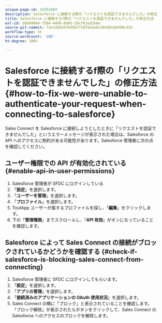 ```yaml
---
unique-page-id: 14352484
description: Salesforce に接続する際の「リクエストを認証できませんでした」の修正方法 - Marketo ドキュメント - 製品ドキュメント
title: Salesforce に接続するf際の「リクエストを認証できませんでした」の修正方法
exl-id: ddd49064-f584-4490-8d45-29cf61ed3ebe
source-git-commit: 72e1d29347bd5b77107da1e9c30169cb6490c432
workflow-type: ht
source-wordcount: '186'
ht-degree: 100%

---
```


# Salesforce に接続するf際の「リクエストを認証できませんでした」の修正方法 {#how-to-fix-we-were-unable-to-authenticate-your-request-when-connecting-to-salesforce}

Sales Connect を Salesforce に接続しようとしたときに「リクエストを認証できませんでした」というエラーメッセージが表示された場合は、Salesforce の API へのアクセスに制約がある可能性があります。Salesforce 管理者に次の点を確認してください。

## ユーザー権限での API が有効化されている {#enable-api-in-user-permissions}

1. Salesforce 管理者が SFDC にログインしている
1. 「**設定**」を選択します。
1. 「**ユーザーを管理**」を選択します。
1. 「**プロファイル**」を選択します。
1. ToutApp ユーザーが属するプロファイルを探し、「**編集**」をクリックします。
1. 下の「**管理権限**」までスクロールし、「**API 有効**」がオンになっていることを確認します。

## Salesforce によって Sales Connect の接続がブロックされているかどうかを確認する {#check-if-salesforce-is-blocking-sales-connect-from-connecting}

1. Salesforce 管理者に SFDC にログインしてもらいます。
1. 「**設定**」を選択します。
1. 「**アプリの管理**」を選択します。
1. 「**接続済みのアプリケーションの OAuth 使用状況**」を選択します。
1. Sales Connect の横に「ブロック」と表示されていることを確認します。「ブロック解除」が表示されたらボタンをクリックして、Sales Connect の Salesforce へのアクセスのブロックを解除します。
